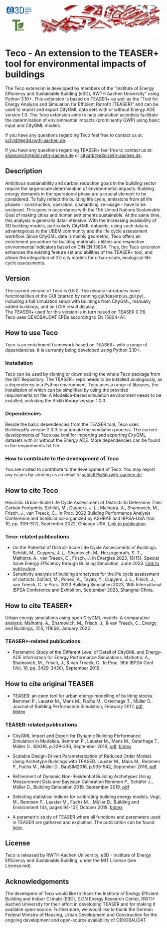 ![E.ON EBC RWTH Aachen University](./pictures/Teco_headline.png)

# Teco - An extension to the TEASER+ tool for environmental impacts of buildings

<!---[![License](http://img.shields.io/:license-mit-blue.svg)](http://doge.mit-license.org)-->

The Teco extension is developed by members of the "Institute of Energy Efficiency and Sustainable Building (e3D), RWTH Aachen University" using Python 3.10+.
This extension is based on TEASER+ as well as the "Tool for Energy Analysis and Simulation for Efficient Retrofit (TEASER)" and can be used to import and export CityGML data sets with or without Energy ADE version 1.0. 
The Teco extension aims to help simulation scientists facilitate the determination of environmental impacts (prominently GWP) using basic input and CityGML models.

If you have any questions regarding Teco feel free to contact us at: [schildt@e3d.rwth-aachen.de](mailto:schildt@e3d.rwth-aachen.de).

If you have any questions regarding TEASER+ feel free to contact us at: [shamovich@e3d.rwth-aachen.de](mailto:shamovich@e3d.rwth-aachen.de) or [cityatb@e3d.rwth-aachen.de](mailto:cityatb@e3d.rwth-aachen.de).

## Description
 
Ambitious sustainability and carbon reduction goals in the building sector require the large-scale determination of environmental impacts. Building energy demands in the operational phase are a crucial element to be considered. To fully reflect the building life cycle, emissions from all life phases - construction, operation, dismantling, re-usage - have to be analysed. This goes in accordance with the 11th United Nations Sustainable Goal of making cities and human settlements sustainable. 
At the same time, this analysis is generally data-intensive. With the increasing availability of 3D building models, particularly CityGML datasets, using such data is advantageous to the UBEM community and the life cycle assessment workflow. Since CityGML data is mainly geometric, Teco offers an enrichment procedure for building materials, utilities and respective environmental indicators based on DIN EN 15804. Thus, the Teco extension enhances the existing feature set and abilities of the TEASER+ tool, and allows the integration of 3D city models for urban-scale, ecological life cycle assessments.

## Version

The current version of Teco is 0.6.0. The release introduces more functionalities of the GUI (started by running gui/teaserplus_gui.py), including a full simulation setup with buildings from CityGML, manually added buildings, and an LCIA result display.
<br>
The TEASER+ used for this version is in turn based on TEASER 0.7.6. <br>
Teco uses OEKOBAUDAT EPDs according to EN 15804+A1.

## How to use Teco

Teco is an enrichment framework based on TEASER+ with a range of dependencies.
It is currently being developed using Python 3.10+.

### Installation

Teco can be used by cloning or downloading the whole Teco package from the GIT Repository. 
The TEASER+ repo needs to be installed analogously, as a dependency in a Python environment. 
Teco uses a range of libraries, the installation of which can be simplified by using the provided requirements.txt file.
A Modelica-based simulation environment needs to be installed, including the Aixlib library version 1.0.0.

### Dependencies

 Beside the basic dependencies from the TEASER tool, Teco uses BuildingsPy version 2.0.0 to automate the simulation process. The current developments of Teco use lxml for importing and exporting CityGML datasets with or without the Energy ADE.
More dependencies can be found in the requirements.txt file.

### How to contribute to the development of Teco

You are invited to contribute to the development of Teco. You may report any issues by sending us an email to [schildt@e3d.rwth-aachen.de](mailto:schildt@e3d.rwth-aachen.de).

## How to cite Teco
Heuristic Urban-Scale Life Cycle Assessment of Districts to Determine Their Carbon Footprints. Schildt, M., Cuypers, J. L., Malhotra, A., Shamovich, M., Frisch, J., van Treeck, C.. In Proc. 2022 Building Performance Analysis Conference and SimBuild co-organized by ASHRAE and IBPSA-USA (Vol. 10, pp. 309-317), September 2022, Chicago USA.
[Link to publication](https://doi.org/10.26868/25746308.2022.C035)

### Teco-related publications
+ On the Potential of District-Scale Life Cycle Assessments of Buildings. Schildt, M., Cuypers, J. L., Shamovich, M., Herzogenrath, S. T., Malhotra, A., van Treeck, C., Frisch, J. In Energies 2023, 16(15), Special Issue Energy Efficiency through Building Simulation, June 2023. [Link to publication](https://doi.org/10.3390/en16155639)
+ Sensitivity analysis of building archetypes for the life cycle assessment of districts. Schildt, M., Ponec, A., Tayeb, Y., Cupyers, J. L., Frisch, J., van Treeck, C. In Proc. 2023 Building Simulation 2023, 18th International IBPSA Conference and Exhibition, September 2023, Shanghai China.

## How to cite TEASER+
Urban energy simulations using open CityGML models: A comparative analysis. Malhotra, A., Shamovich, M., Frisch, J., & van Treeck, C.. Energy and Buildings, 255, 111658, January 2022.

### TEASER+-related publications
+ Parametric Study of the Different Level of Detail of CityGML and Energy-ADE Information for Energy Performance Simulations. Malhotra, A., Shamovich, M., Frisch, J., & van Treeck, C.. In Proc. 16th IBPSA Conf (Vol. 16, pp. 3429-3436), September 2019.


## How to cite original TEASER

+ TEASER: an open tool for urban energy modelling of building stocks. Remmen P., Lauster M., Mans M., Fuchs M., Osterhage T., Müller D.. Journal of Building Performance Simulation, February 2017,
[pdf](http://dx.doi.org/10.1080/19401493.2017.1283539),  
[bibtex](https://github.com/RWTH-EBC/TEASER/tree/master/doc/cite_jbps.bib)

### TEASER-related publications

+ CityGML Import and Export for Dynamic Building Performance Simulation in Modelica. Remmen P.,
Lauster M., Mans M., Osterhage T., Müller D.. BSO16, p.329-336, September 2016,
[pdf](http://www.ibpsa.org/proceedings/BSO2016/p1047.pdf),
[bibtex](https://github.com/RWTH-EBC/TEASER/tree/master/doc/cite.bib)

+ Scalable Design-Driven Parameterization of Reduced Order Models Using Archetype Buildings with TEASER.
Lauster M., Mans M., Remmen P., Fuchs M., Müller D.. BauSIM2016, p.535-542, September 2016,
[pdf](https://www.researchgate.net/profile/Moritz_Lauster/publication/310465372_Scalable_Design-Driven_Parameterization_of_Reduced_Order_Models_using_Archetype_Buildings_with_TEASER/links/582ee96908ae004f74be1fb0.pdf?origin=publication_detail&ev=pub_int_prw_xdl&msrp=eEyK6WYemhC8wK7xkMEPRDO4obE4uxBN4-0BdBy1Ldwhy9FhCe1pXfNObJYubvC_aZN0IWDPf9uayBo3u79bsZvg3hzUoLoYRatES2ARH8c.B2cYwSICt0IOa7lD-4oAiEa_3TtrO-7k-1W9chuNQwr_VNMCpZ5ubSb-eY2D77rGUP4S6wS8m6vudUUbMlXbQQ.Cledgd1Q9fPp11nYGpcpKNhSS6bVTqAEXeMZPkiV3HsJxcVWTFj4Hr_jmLZ0MOzDxbDEZObcGiKfmTL_9k_59A)

+ Refinement of Dynamic Non-Residential Building Archetypes Using Measurement Data and Bayesian Calibration
Remmen P., Schäfer J., Müller D.. Building Simulation 2019, September 2019,
[pdf](https://www.researchgate.net/publication/337925776_Refinement_of_Dynamic_Non-Residential_Building_Archetypes_Using_Measurement_Data_and_Bayesian_Calibration)

+ Selecting statistical indices for calibrating building energy models. Vogt, M., Remmen P., Lauster M., Fuchs M. , Müller D.. Building and Environment 144, pages 94-107, October 2018. [bibtex](https://github.com/RWTH-EBC/TEASER/tree/master/doc/cite_be.bib)

+  A parametric study of TEASER where all functions and  parameters used in TEASER are gathered and explained. The publication can be found [here](https://publications.rwth-aachen.de/record/749801/files/749801.pdf).

## License

Teco is released by RWTH Aachen University, e3D - Institute of Energy Efficiency and Sustainable Building, under the MIT License (see License.md).

## Acknowledgements

The developers of Teco would like to thank the Institute of Energy Efficient Building and Indoor Climate (EBC), E.ON Energy Research Center, RWTH Aachen University for their effort in developing TEASER and for making it available open-source. Furthermore, we would like to thank the German Federal Ministry of Housing, Urban Development and Construction for the ongoing development and open-source availability of OEKOBAUDAT.



